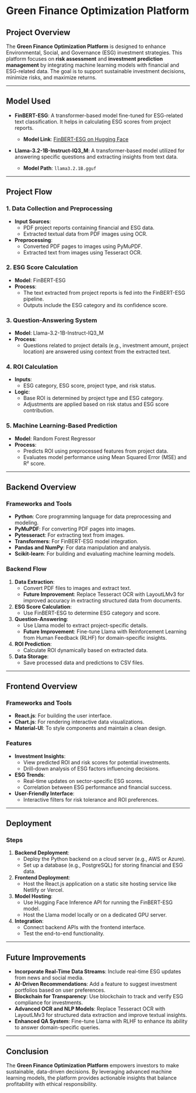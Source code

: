 # Green Finance Optimization Platform

## Project Overview
The **Green Finance Optimization Platform** is designed to enhance Environmental, Social, and Governance (ESG) investment strategies. This platform focuses on **risk assessment** and **investment prediction management** by integrating machine learning models with financial and ESG-related data. The goal is to support sustainable investment decisions, minimize risks, and maximize returns.

---

## Model Used

- **FinBERT-ESG**: A transformer-based model fine-tuned for ESG-related text classification. It helps in calculating ESG scores from project reports.
  - **Model Link**: [FinBERT-ESG on Hugging Face](https://huggingface.co/yiyanghkust/finbert-esg)

- **Llama-3.2-1B-Instruct-IQ3_M**: A transformer-based model utilized for answering specific questions and extracting insights from text data.
  - **Model Path**: `llama3.2.1B.gguf`

---

## Project Flow

### 1. Data Collection and Preprocessing
- **Input Sources**:
  - PDF project reports containing financial and ESG data.
  - Extracted textual data from PDF images using OCR.
- **Preprocessing**:
  - Converted PDF pages to images using PyMuPDF.
  - Extracted text from images using Tesseract OCR.

### 2. ESG Score Calculation
- **Model**: FinBERT-ESG
- **Process**:
  - The text extracted from project reports is fed into the FinBERT-ESG pipeline.
  - Outputs include the ESG category and its confidence score.

### 3. Question-Answering System
- **Model**: Llama-3.2-1B-Instruct-IQ3_M
- **Process**:
  - Questions related to project details (e.g., investment amount, project location) are answered using context from the extracted text.

### 4. ROI Calculation
- **Inputs**:
  - ESG category, ESG score, project type, and risk status.
- **Logic**:
  - Base ROI is determined by project type and ESG category.
  - Adjustments are applied based on risk status and ESG score contribution.

### 5. Machine Learning-Based Prediction
- **Model**: Random Forest Regressor
- **Process**:
  - Predicts ROI using preprocessed features from project data.
  - Evaluates model performance using Mean Squared Error (MSE) and R² score.

---

## Backend Overview

### Frameworks and Tools
- **Python**: Core programming language for data preprocessing and modeling.
- **PyMuPDF**: For converting PDF pages into images.
- **Pytesseract**: For extracting text from images.
- **Transformers**: For FinBERT-ESG model integration.
- **Pandas and NumPy**: For data manipulation and analysis.
- **Scikit-learn**: For building and evaluating machine learning models.

### Backend Flow
1. **Data Extraction**:
   - Convert PDF files to images and extract text.
   - **Future Improvement**: Replace Tesseract OCR with LayoutLMv3 for improved accuracy in extracting structured data from documents.
2. **ESG Score Calculation**:
   - Use FinBERT-ESG to determine ESG category and score.
3. **Question-Answering**:
   - Use Llama model to extract project-specific details.
   - **Future Improvement**: Fine-tune Llama with Reinforcement Learning from Human Feedback (RLHF) for domain-specific insights.
4. **ROI Prediction**:
   - Calculate ROI dynamically based on extracted data.
5. **Data Storage**:
   - Save processed data and predictions to CSV files.

---

## Frontend Overview

### Frameworks and Tools
- **React.js**: For building the user interface.
- **Chart.js**: For rendering interactive data visualizations.
- **Material-UI**: To style components and maintain a clean design.

### Features
- **Investment Insights**:
  - View predicted ROI and risk scores for potential investments.
  - Drill-down analysis of ESG factors influencing decisions.
- **ESG Trends**:
  - Real-time updates on sector-specific ESG scores.
  - Correlation between ESG performance and financial success.
- **User-Friendly Interface**:
  - Interactive filters for risk tolerance and ROI preferences.

---

## Deployment

### Steps
1. **Backend Deployment**:
   - Deploy the Python backend on a cloud server (e.g., AWS or Azure).
   - Set up a database (e.g., PostgreSQL) for storing financial and ESG data.
2. **Frontend Deployment**:
   - Host the React.js application on a static site hosting service like Netlify or Vercel.
3. **Model Hosting**:
   - Use Hugging Face Inference API for running the FinBERT-ESG model.
   - Host the Llama model locally or on a dedicated GPU server.
4. **Integration**:
   - Connect backend APIs with the frontend interface.
   - Test the end-to-end functionality.

---

## Future Improvements
- **Incorporate Real-Time Data Streams**: Include real-time ESG updates from news and social media.
- **AI-Driven Recommendations**: Add a feature to suggest investment portfolios based on user preferences.
- **Blockchain for Transparency**: Use blockchain to track and verify ESG compliance for investments.
- **Advanced OCR and NLP Models**: Replace Tesseract OCR with LayoutLMv3 for structured data extraction and improve textual insights.
- **Enhanced QA System**: Fine-tune Llama with RLHF to enhance its ability to answer domain-specific queries.

---

## Conclusion
The **Green Finance Optimization Platform** empowers investors to make sustainable, data-driven decisions. By leveraging advanced machine learning models, the platform provides actionable insights that balance profitability with ethical responsibility.
